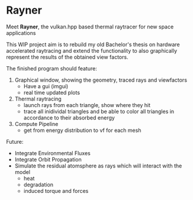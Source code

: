 # Rayner
Meet **Rayner**, the vulkan.hpp based thermal raytracer for new space applications

This WIP project aim is to rebuild my old Bachelor's thesis on hardware accelerated raytracing and extend the functionality to also graphically represent the results of the obtained view factors.

The finished program should feature:

1. Graphical window, showing the geometry, traced rays and viewfactors
    - Have a gui (imgui)
    - real time updated plots
2. Thermal raytracing
    - launch rays from each triangle, show where they hit
    - trace all inidividal triangles and be able to color all triangles in accordance to their absorbed energy
3. Compute Pipeline
    - get from energy distribution to vf for each mesh

Future:

- Integrate Environmental Fluxes
- Integrate Orbit Propagation
- Simulate the residual atomsphere as rays which will interact with the model
  - heat
  - degradation
  - induced torque and forces
  